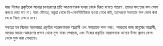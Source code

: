 যারা নিজের প্রকৃতিকে অন্যের চালচরণের প্রতি আক্রমণাত্মক হওয়া থেকে বিরত রাখতে পারেনা, তাদের সভ্যতার ফল ভোগ করতে দেয়া যায় না। যারা যৌনতা, নগ্নতা থেকে ডি-সেনসিটাইজড হওয়া শেখে নাই, তাদেরকে সভ্যতার ফল ভোগ করা থেকে বিরত রাখতে হবে।

সভ্যতা হল নিজের স্বভাবজাত প্রকৃতির আক্রমণাত্মক  আগ্রাসী এবং ক্ষমতাকে দমন করা। সভ্যতার কাজ মানুষের আগ্রাসী, অন্যের আচার-আচরণের প্রভাব থেকে মুক্ত থাকা শেখানো, এবং নিজের প্রকৃতির আগ্রাসনকে অন্যের উপর প্রভাব ফেলা থেকে মুক্ত করা শেখানো।